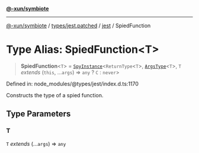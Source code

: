 [**@-xun/symbiote**](../../../../../README.md)

***

[@-xun/symbiote](../../../../../README.md) / [types/jest.patched](../../../README.md) / [jest](../README.md) / SpiedFunction

# Type Alias: SpiedFunction\<T\>

> **SpiedFunction**\<`T`\> = [`SpyInstance`](../interfaces/SpyInstance.md)\<`ReturnType`\<`T`\>, [`ArgsType`](ArgsType.md)\<`T`\>, `T` *extends* (`this`, ...`args`) => `any` ? `C` : `never`\>

Defined in: node\_modules/@types/jest/index.d.ts:1170

Constructs the type of a spied function.

## Type Parameters

### T

`T` *extends* (...`args`) => `any`
